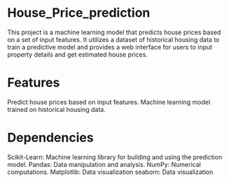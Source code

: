# House_Price_prediction
This project is a machine learning model that predicts house prices based on a set of input features.
It utilizes a dataset of historical housing data to train a predictive model and provides a web interface for users to input property details and get estimated house prices.

# Features
Predict house prices based on input features.
Machine learning model trained on historical housing data.


# Dependencies
Scikit-Learn: Machine learning library for building and using the prediction model.
Pandas: Data manipulation and analysis.
NumPy: Numerical computations.
Matplotlib: Data visualization
seaborn: Data visualization

